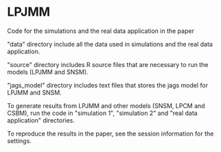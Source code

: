 # LPJMM
Code for the simulations and the real data application in the paper

"data" directory include all the data used in simulations and the real data application.

"source" directory includes R source files that are necessary to run the models (LPJMM and SNSM).

"jags_model" directory includes text files that stores the jags model for LPJMM and SNSM.

To generate results from LPJMM and other models (SNSM, LPCM and CSBM), run the code in "simulation 1", "simulation 2" and "real data application" directories. 

To reproduce the results in the paper, see the session information for the settings.
